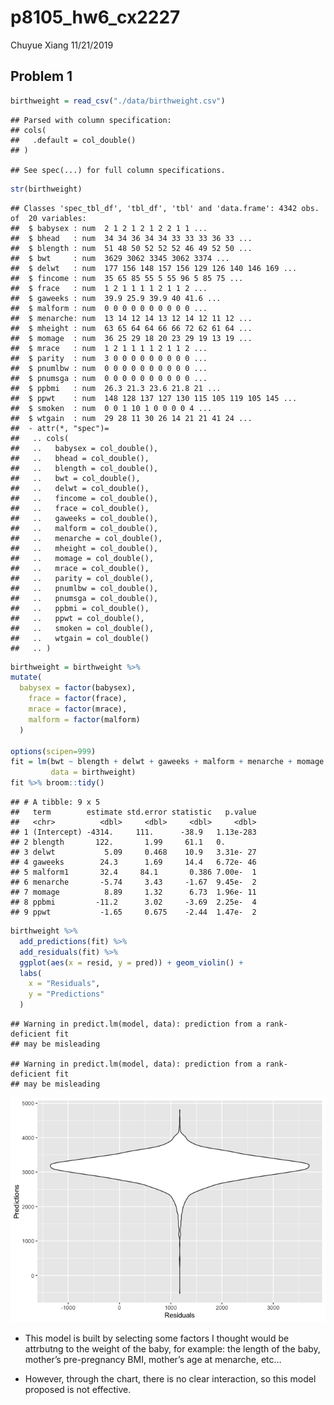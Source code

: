 p8105\_hw6\_cx2227
================
Chuyue Xiang
11/21/2019

## Problem 1

``` r
birthweight = read_csv("./data/birthweight.csv")
```

    ## Parsed with column specification:
    ## cols(
    ##   .default = col_double()
    ## )

    ## See spec(...) for full column specifications.

``` r
str(birthweight)
```

    ## Classes 'spec_tbl_df', 'tbl_df', 'tbl' and 'data.frame': 4342 obs. of  20 variables:
    ##  $ babysex : num  2 1 2 1 2 1 2 2 1 1 ...
    ##  $ bhead   : num  34 34 36 34 34 33 33 33 36 33 ...
    ##  $ blength : num  51 48 50 52 52 52 46 49 52 50 ...
    ##  $ bwt     : num  3629 3062 3345 3062 3374 ...
    ##  $ delwt   : num  177 156 148 157 156 129 126 140 146 169 ...
    ##  $ fincome : num  35 65 85 55 5 55 96 5 85 75 ...
    ##  $ frace   : num  1 2 1 1 1 1 2 1 1 2 ...
    ##  $ gaweeks : num  39.9 25.9 39.9 40 41.6 ...
    ##  $ malform : num  0 0 0 0 0 0 0 0 0 0 ...
    ##  $ menarche: num  13 14 12 14 13 12 14 12 11 12 ...
    ##  $ mheight : num  63 65 64 64 66 66 72 62 61 64 ...
    ##  $ momage  : num  36 25 29 18 20 23 29 19 13 19 ...
    ##  $ mrace   : num  1 2 1 1 1 1 2 1 1 2 ...
    ##  $ parity  : num  3 0 0 0 0 0 0 0 0 0 ...
    ##  $ pnumlbw : num  0 0 0 0 0 0 0 0 0 0 ...
    ##  $ pnumsga : num  0 0 0 0 0 0 0 0 0 0 ...
    ##  $ ppbmi   : num  26.3 21.3 23.6 21.8 21 ...
    ##  $ ppwt    : num  148 128 137 127 130 115 105 119 105 145 ...
    ##  $ smoken  : num  0 0 1 10 1 0 0 0 0 4 ...
    ##  $ wtgain  : num  29 28 11 30 26 14 21 21 41 24 ...
    ##  - attr(*, "spec")=
    ##   .. cols(
    ##   ..   babysex = col_double(),
    ##   ..   bhead = col_double(),
    ##   ..   blength = col_double(),
    ##   ..   bwt = col_double(),
    ##   ..   delwt = col_double(),
    ##   ..   fincome = col_double(),
    ##   ..   frace = col_double(),
    ##   ..   gaweeks = col_double(),
    ##   ..   malform = col_double(),
    ##   ..   menarche = col_double(),
    ##   ..   mheight = col_double(),
    ##   ..   momage = col_double(),
    ##   ..   mrace = col_double(),
    ##   ..   parity = col_double(),
    ##   ..   pnumlbw = col_double(),
    ##   ..   pnumsga = col_double(),
    ##   ..   ppbmi = col_double(),
    ##   ..   ppwt = col_double(),
    ##   ..   smoken = col_double(),
    ##   ..   wtgain = col_double()
    ##   .. )

``` r
birthweight = birthweight %>% 
mutate(
  babysex = factor(babysex),
    frace = factor(frace),
    mrace = factor(mrace),
    malform = factor(malform)
  )

options(scipen=999)
fit = lm(bwt ~ blength + delwt + gaweeks + malform + menarche + momage + pnumlbw + ppbmi + ppwt + wtgain,
         data = birthweight)
fit %>% broom::tidy()
```

    ## # A tibble: 9 x 5
    ##   term        estimate std.error statistic   p.value
    ##   <chr>          <dbl>     <dbl>     <dbl>     <dbl>
    ## 1 (Intercept) -4314.     111.      -38.9   1.13e-283
    ## 2 blength       122.       1.99     61.1   0.       
    ## 3 delwt           5.09     0.468    10.9   3.31e- 27
    ## 4 gaweeks        24.3      1.69     14.4   6.72e- 46
    ## 5 malform1       32.4     84.1       0.386 7.00e-  1
    ## 6 menarche       -5.74     3.43     -1.67  9.45e-  2
    ## 7 momage          8.89     1.32      6.73  1.96e- 11
    ## 8 ppbmi         -11.2      3.02     -3.69  2.25e-  4
    ## 9 ppwt           -1.65     0.675    -2.44  1.47e-  2

``` r
birthweight %>% 
  add_predictions(fit) %>% 
  add_residuals(fit) %>%
  ggplot(aes(x = resid, y = pred)) + geom_violin() +
  labs(
    x = "Residuals",
    y = "Predictions"
  )
```

    ## Warning in predict.lm(model, data): prediction from a rank-deficient fit
    ## may be misleading
    
    ## Warning in predict.lm(model, data): prediction from a rank-deficient fit
    ## may be misleading

![](p8105_hw6_cx2227_files/figure-gfm/unnamed-chunk-1-1.png)<!-- -->

  - This model is built by selecting some factors I thought would be
    attrbutng to the weight of the baby, for example: the length of the
    baby, mother’s pre-pregnancy BMI, mother’s age at menarche, etc…

  - However, through the chart, there is no clear interaction, so this
    model proposed is not effective.
